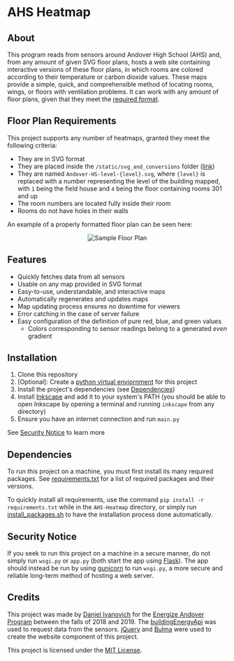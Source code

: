 # AHS Heatmap
## About
This program reads from sensors around Andover High School (AHS) and, from any amount of given SVG floor plans, hosts a web site containing interactive versions of these floor plans, in which rooms are colored according to their temperature or carbon dioxide values. These maps provide a simple, quick, and comprehensible method of locating rooms, wings, or floors with ventilation problems. It can work with any amount of floor plans, given that they meet the [required format](#floor-plan-requirements).

## Floor Plan Requirements
This project supports any number of heatmaps, granted they meet the following criteria:
* They are in SVG format
* They are placed inside the `/static/svg_and_conversions` folder ([link](https://github.com/Energize-Andover/AHS-Heatmap/tree/master/static/svg_and_conversions))
* They are named `Andover-HS-level-{level}.svg`, where `{level}` is replaced with a number representing the level of the building mapped, with `1` being the field house and `4` being the floor containing rooms 301 and up
* The room numbers are located fully inside their room
* Rooms do not have holes in their walls

An example of a properly formatted floor plan can be seen here:
<p align="center">
  <img src="https://i.imgur.com/Mt1kolY.png" alt="Sample Floor Plan">
</p>

## Features
* Quickly fetches data from all sensors 
* Usable on any map provided in SVG format
* Easy-to-use, understandable, and interactive maps
* Automatically regenerates and updates maps
* Map updating process ensures no downtime for viewers
* Error catching in the case of server failure
* Easy configuration of the definition of pure red, blue, and green values
  * Colors corresponding to sensor readings belong to a generated *even* gradient
  
## Installation
1) Clone this repository
2) [Optional]: Create a [python virtual enviornment](https://docs.python-guide.org/dev/virtualenvs/) for this project
3) Install the project's dependencies (see [Dependencies](#dependencies))
4) Install [Inkscape](https://inkscape.org/) and add it to your system's PATH (you should be able to open Inkscape by opening a terminal and running `inkscape` from any directory)
5) Ensure you have an internet connection and run `main.py`

See [Security Notice](#security-notice) to learn more

## Dependencies
To run this project on a machine, you must first install its many required packages. See [requirements.txt](https://github.com/Energize-Andover/AHS-Heatmap/blob/master/requirements.txt) for a list of required packages and their versions.

To quickly install all requirements, use the command `pip install -r requirements.txt` while in the `AHS-Heatmap` directory, or simply run [install_packages.sh](https://github.com/Energize-Andover/AHS-Heatmap/blob/master/install_packages.sh) to have the installation process done automatically.

## Security Notice
If you seek to run this project on a machine in a secure manner, do not simply run `wsgi.py` or `app.py` (both start the app using [Flask](https://palletsprojects.com/p/flask/)). The app should instead be run by using [gunicorn](https://gunicorn.org/) to run `wsgi.py`, a more secure and reliable long-term method of hosting a web server.

## Credits
This project was made by [Daniel Ivanovich](https://ivanovich.us) for the [Energize Andover Program](https://www.energizeandover.com/) between the falls of 2018 and 2019. The [buildingEnergyApi](https://github.com/navkal/buildingEnergyApi) was used to request data from the sensors. [jQuery](https://jquery.com/) and [Bulma](https://bulma.io/) were used to create the website component of this project. 

This project is licensed under the [MIT License](https://github.com/Energize-Andover/AHS-Heatmap/blob/master/LICENSE).
